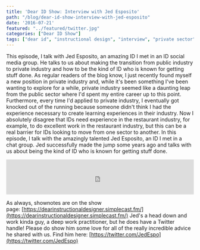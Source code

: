```yaml
---
title: 'Dear ID Show: Interview with Jed Esposito'
path: "/blog/dear-id-show-interview-with-jed-esposito"
date: '2016-07-21'
featured: "../featured/twitter.jpg"
categories: ["Dear ID Show"]
tags: ["dear id", "instructional design", "interview", "private sector", "public sector"]
---
```


This episode, I talk with Jed Esposito, an amazing ID I met in an ID social media group. He talks to us about making the transition from public industry to private industry and how to be the kind of ID who is known for getting stuff done. As regular readers of the blog know, I just recently found myself a new position in private industry and, while it's been something I've been wanting to explore for a while, private industry seemed like a daunting leap from the public sector where I'd spent my entire career up to this point. Furthermore, every time I'd applied to private industry, I eventually got knocked out of the running because someone didn't think I had the experience necessary to create learning experiences in their industry. Now I absolutely disagree that IDs need experience in the restaurant industry, for example, to do excellent work in the restaurant industry, but this can be a real barrier for IDs looking to move from one sector to another. In this episode, I talk with the amazingly talented Jed Esposito, an ID I met in a chat group. Jed successfully made the jump some years ago and talks with us about being the kind of ID who is known for getting stuff done.

<iframe src="https://simplecast.com/e/38369?style=medium-light" width="100%" height="94px" frameborder="0" scrolling="no" seamless=""></iframe>

As always, shownotes are on the show page: [https://dearinstructionaldesigner.simplecast.fm/](https://dearinstructionaldesigner.simplecast.fm/) Jed's a head down and work kinda guy, a deep work practitioner, but he does have a Twitter handle! Please do show him some love for all of the really incredible advice he shared with us. Find him here: [https://twitter.com/JedEspo](https://twitter.com/JedEspo)
